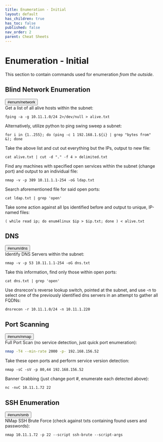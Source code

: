 ```yaml
---
title: Enumeration - Initial
layout: default
has_children: true
has_toc: false
published: false
nav_order: 2
parent: Cheat Sheets
---
```


# Enumeration - Initial

This section to contain commands used for enumeration *from the outside*. 

## Blind Network Enumeration
<button type="button" name="button" class="btn">#enum/network</button>  
Get a list of all alive hosts within the subnet:
```
fping -a -g 10.11.1.0/24 2>/dev/null > alive.txt
```
Alternatively, utilize python to ping swing sweep a subnet:
```
for i in {1..255}; do (ping -c 1 192.168.1.${i} | grep "bytes from" &); done
```
Take the above list and cut out everything but the IPs, output to new file:
```
cat alive.txt | cut -d "." -f 4 > delimited.txt
```
Find any machines with specified open services within the subnet (change port) and output to an individual file:
```
nmap -v -p 389 10.11.1.1-254 -oG ldap.txt
```
Search aforementioned file for said open ports:
```
cat ldap.txt | grep 'open'  
```
Take some action against all Ips identified before and output to unique, IP-named files:
```
( while read ip; do enum4linux $ip > $ip.txt; done ) < alive.txt
```
## DNS
<button type="button" name="button" class="btn">#enum/dns</button>  
Identify DNS Servers within the subnet:
```
nmap -v -p 53 10.11.1.1-254 -oG dns.txt
```
Take this information, find only those within open ports:
```
cat dns.txt | grep 'open' 
```
Use dnsrecon's reverse lookup switch, pointed at the subnet, and use -n to select one of the previously identified dns servers in an attempt to gather all FQDNs:
```
dnsrecon -r 10.11.1.0/24 -n 10.11.1.220
```
## Port Scanning
<button type="button" name="button" class="btn">#enum/nmap</button>  
Full Port Scan (no service detection, just quick port enumeration):
```bash
nmap -T4 --min-rate 2000 -p- 192.168.156.52
```
Take these open ports and perform service version detection:
```
nmap -sC -sV -p 80,44 192.168.156.52
```
Banner Grabbing (just change port #, enumerate each detected above):
```
nc -nvC 10.11.1.72 22
```

## SSH Enumeration
<button type="button" name="button" class="btn">#enum/smb </button>  
NMap SSH Brute Force (check against txts containing found users and passwords):
```
nmap 10.11.1.72 -p 22 --script ssh-brute --script-args 
```
